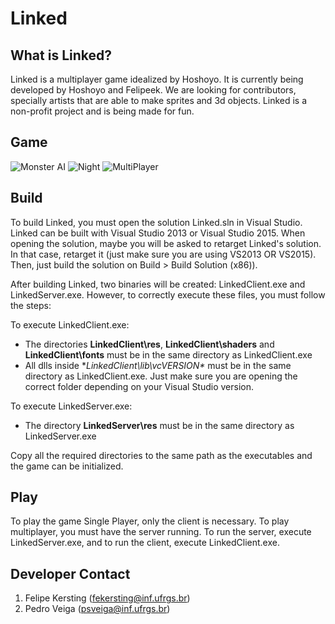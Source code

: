# Linked

## What is Linked?
Linked is a multiplayer game idealized by Hoshoyo. It is currently being developed by Hoshoyo and Felipeek. We are looking for contributors, specially artists that are able to make sprites and 3d objects. Linked is a non-profit project and is being made for fun.

## Game
![Monster AI](http://puu.sh/kRoVu/7463202ad3.jpg)
![Night](http://puu.sh/kVyID/37992b7699.jpg)
![MultiPlayer](http://puu.sh/kVyA1/de09997992.jpg)

## Build
To build Linked, you must open the solution Linked.sln in Visual Studio. Linked can be built with Visual Studio 2013 or Visual Studio 2015. When opening the solution, maybe you will be asked to retarget Linked's solution. In that case, retarget it (just make sure you are using VS2013 OR VS2015). Then, just build the solution on Build > Build Solution (x86)).

After building Linked, two binaries will be created: LinkedClient.exe and LinkedServer.exe. However, to correctly execute these files, you must follow the steps:

To execute LinkedClient.exe:

- The directories **LinkedClient\res**, **LinkedClient\shaders** and **LinkedClient\fonts** must be in the same directory as LinkedClient.exe
- All dlls inside **LinkedClient\lib\vcVERSION\** must be in the same directory as LinkedClient.exe. Just make sure you are opening the correct folder depending on your Visual Studio version.

To execute LinkedServer.exe:
- The directory **LinkedServer\res** must be in the same directory as LinkedServer.exe

Copy all the required directories to the same path as the executables and the game can be initialized.

## Play
To play the game Single Player, only the client is necessary. To play multiplayer, you must have the server running. To run the server, execute LinkedServer.exe, and to run the client, execute LinkedClient.exe.

## Developer Contact
1. Felipe Kersting (fekersting@inf.ufrgs.br)
2. Pedro Veiga (psveiga@inf.ufrgs.br)
